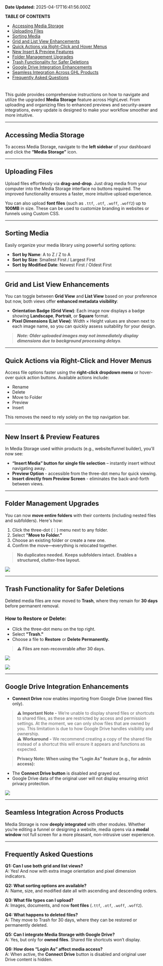 **Date Updated:** 2025-04-17T16:41:56.000Z

**TABLE OF CONTENTS**

   * [Accessing Media Storage](#Accessing-Media-Storage)
   * [Uploading Files](#Uploading-Files)
   * [Sorting Media](#Sorting-Media)
   * [Grid and List View Enhancements](#Grid-and-List-View-Enhancements)
   * [Quick Actions via Right-Click and Hover Menus](#Quick-Actions-via-Right-Click-and-Hover-Menus)
   * [New Insert & Preview Features](#New-Insert-&-Preview-Features)
   * [Folder Management Upgrades](#Folder-Management-Upgrades)
   * [Trash Functionality for Safer Deletions](#Trash-Functionality-for-Safer-Deletions)
   * [Google Drive Integration Enhancements](#Google-Drive-Integration-Enhancements)
   * [Seamless Integration Across GHL Products](#Seamless-Integration-Across-GHL-Products)
   * [Frequently Asked Questions](#Frequently-Asked-Questions)

#   

This guide provides comprehensive instructions on how to navigate and utilize the upgraded **Media Storage** feature across HighLevel. From uploading and organizing files to enhanced previews and security-aware integrations, every update is designed to make your workflow smoother and more intuitive.

---

## **Accessing Media Storage**

To access Media Storage, navigate to the **left sidebar** of your dashboard and click the **“Media Storage”** icon. 

---

## **Uploading Files**

Upload files effortlessly via **drag-and-drop**. Just drag media from your computer into the Media Storage interface no buttons required. The improved functionality ensures a faster, more intuitive upload experience.

You can also upload **font files** (such as `.ttf`, `.otf`, `.woff`, `.woff2`) up to **100MB** in size. These can be used to customize branding in websites or funnels using Custom CSS.

---

## **Sorting Media**

Easily organize your media library using powerful sorting options:

* **Sort by Name**: A to Z / Z to A
* **Sort by Size**: Smallest First / Largest First
* **Sort by Modified Date**: Newest First / Oldest First

---

## **Grid and List View Enhancements**

You can toggle between **Grid View** and **List View** based on your preference but now, both views offer **enhanced metadata visibility**:

* **Orientation Badge (Grid View)**: Each image now displays a badge showing **Landscape**, **Portrait**, or **Square** format.
* **Pixel Dimensions (List View)**: Width × Height values are shown next to each image name, so you can quickly assess suitability for your design.

> _**Note: Older uploaded images may not immediately display dimensions due to background processing delays**._

---

## **Quick Actions via Right-Click and Hover Menus**

Access file options faster using the **right-click dropdown menu** or hover-over quick action buttons. Available actions include:

* Rename
* Delete
* Move to Folder
* Preview
* Insert

This removes the need to rely solely on the top navigation bar.

---

## **New Insert & Preview Features**

In Media Storage used within products (e.g., website/funnel builder), you'll now see:

* **“Insert Media” button for single file selection** – instantly insert without navigating away.
* **Preview Option** \- accessible from the three-dot menu for quick viewing.
* **Insert directly from Preview Screen** \- eliminates the back-and-forth between views.

---

## **Folder Management Upgrades**

You can now **move entire folders** with their contents (including nested files and subfolders). Here's how:

1. Click the three-dot (⋮) menu next to any folder.
2. Select **"Move to Folder."**
3. Choose an existing folder or create a new one.
4. Confirm the move—everything is relocated together.

> **No duplicates needed.** 
> **Keeps subfolders intact.** 
> **Enables a structured, clutter-free layout.**

  
![](https://s3.amazonaws.com/cdn.freshdesk.com/data/helpdesk/attachments/production/155045264849/original/g4mGBhXbDjuHBxwEJIdqEHJw1TbbqSSMAQ.png?1744888068)

---

## **Trash Functionality for Safer Deletions**

Deleted media files are now moved to **Trash**, where they remain for **30 days** before permanent removal.

### How to Restore or Delete:

* Click the three-dot menu on the top right.
* Select **"Trash."**
* Choose a file to **Restore** or **Delete Permanently.**

> **⚠️ Files are non-recoverable after 30 days.**

![](https://s3.amazonaws.com/cdn.freshdesk.com/data/helpdesk/attachments/production/155045264763/original/MsoyBI9o7-gga_dTwzNH_FLka-e4YFxn7A.png?1744888006)

  
![](https://s3.amazonaws.com/cdn.freshdesk.com/data/helpdesk/attachments/production/155045264777/original/_abnrQhFIu2gM18lIvx775T0e19ogXc5aw.png?1744888024)

---

## **Google Drive Integration Enhancements**

* **Connect Drive** now enables importing from Google Drive (owned files only).

> **⚠️ Important Note -** We’re unable to display shared files or shortcuts to shared files, as these are restricted by access and permission settings. At the moment, we can only show files that are owned by you. This limitation is due to how Google Drive handles visibility and ownership.  
> **⚠️** **Workaround** **\-** We recommend creating a copy of the shared file instead of a shortcut this will ensure it appears and functions as expected.

> **Privacy Note: When using the "Login As" feature (e.g., for admin access):**

* The **Connect Drive button** is disabled and grayed out.
* Google Drive data of the original user will not display ensuring strict privacy protection.

  
![](https://s3.amazonaws.com/cdn.freshdesk.com/data/helpdesk/attachments/production/155045264698/original/HP5NHp025nopa0g-0c_PzcnKLh-1RnUeGA.png?1744887963)

  
---

## **Seamless Integration Across Products**

Media Storage is now **deeply integrated** with other modules. Whether you’re editing a funnel or designing a website, media opens via a **modal window** not full screen for a more pleasant, non-intrusive user experience.

---

## **Frequently Asked Questions**

**Q1: Can I use both grid and list views?**  
A: Yes! And now with extra image orientation and pixel dimension indicators.

**Q2: What sorting options are available?**  
A: Name, size, and modified date all with ascending and descending orders.

**Q3: What file types can I upload?**  
A: Images, documents, and now **font files** (`.ttf`, `.otf`, `.woff`, `.woff2`).

**Q4: What happens to deleted files?**  
A: They move to Trash for 30 days, where they can be restored or permanently deleted.

**Q5: Can I integrate Media Storage with Google Drive?**  
A: Yes, but only for **owned files**. Shared file shortcuts won’t display.

**Q6: How does “Login As” affect media access?**  
A: When active, the **Connect Drive** button is disabled and original user Drive content is hidden.